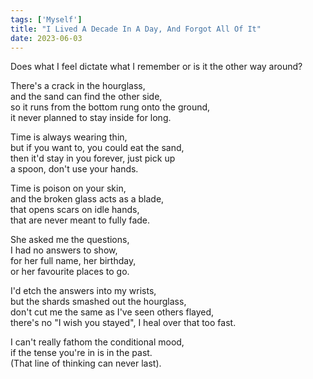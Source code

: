 ```yaml
---
tags: ['Myself']
title: "I Lived A Decade In A Day, And Forgot All Of It"
date: 2023-06-03
---
```


Does what I feel dictate what I remember or is it the other way around?

There's a crack in the hourglass,  
and the sand can find the other side,  
so it runs from the bottom rung onto the ground,  
it never planned to stay inside for long.

Time is always wearing thin,  
but if you want to, you could eat the sand,  
then it'd stay in you forever, just pick up  
a spoon, don't use your hands.

Time is poison on your skin,  
and the broken glass acts as a blade,  
that opens scars on idle hands,  
that are never meant to fully fade.

She asked me the questions,  
I had no answers to show,  
for her full name, her birthday,  
or her favourite places to go.

I'd etch the answers into my wrists,  
but the shards smashed out the hourglass,  
don't cut me the same as I've seen others flayed,  
there's no "I wish you stayed", I heal over that too fast.

I can't really fathom the conditional mood,  
if the tense you're in is in the past.  
(That line of thinking can never last).

